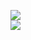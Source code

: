 [![](https://img.shields.io/badge/Made%20With-Github%20Spray-lightgrey.svg?style=for-the-badge&logo=github)](https://github.com/Annihil/github-spray#6629)  
[![](https://i.imgur.com/2DrTn0Z.gif)](https://github.com/Annihil/github-spray)